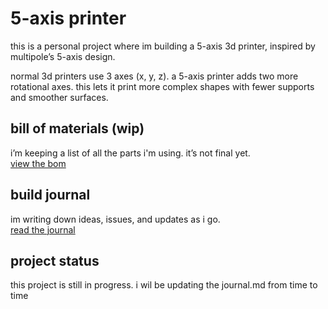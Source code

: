 # 5-axis printer

this is a personal project where im building a 5-axis 3d printer, inspired by multipole’s 5-axis design.

normal 3d printers use 3 axes (x, y, z). a 5-axis printer adds two more rotational axes. this lets it print more complex shapes with fewer supports and smoother surfaces.  

## bill of materials (wip)

i’m keeping a list of all the parts i'm using. it’s not final yet.  
[view the bom](https://1drv.ms/x/c/a3f42e945c9caa44/EbQFKpQWxlxJoD3NqtjWvSIBQ96Bu_KVVyi092GPrF79ng?e=d1bzi9)

## build journal

im writing down ideas, issues, and updates as i go.  
[read the journal](https://github.com/Fastestkyo/5-axis-printer/blob/main/journal.md)

## project status

this project is still in progress. i wil be updating the journal.md from time to time
